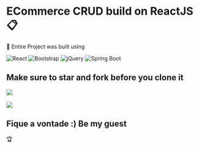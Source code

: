 # ECommerce CRUD build on ReactJS :clipboard:

:bow: Entire Project was built using

 <img alt="React" src="https://img.shields.io/badge/react%20-%2320232a.svg?&style=for-the-badge&logo=react&logoColor=%2361DAFB"/>
  <img alt="Bootstrap" src="https://img.shields.io/badge/bootstrap%20-%23563D7C.svg?&style=for-the-badge&logo=bootstrap&logoColor=white"/>
  <img alt="jQuery" src="https://img.shields.io/badge/jquery%20-%230769AD.svg?&style=for-the-badge&logo=jquery&logoColor=white"/>
  <img alt="Spring Boot" src="https://img.shields.io/badge/Spring_Boot-F2F4F9?style=for-the-badge&logo=spring-boot"/>

## Make sure to star and fork before you clone it

<img src="f"/>
</br>
</br>
<img src="f"/>

## Fique a vontade :) Be my guest

:trophy:


